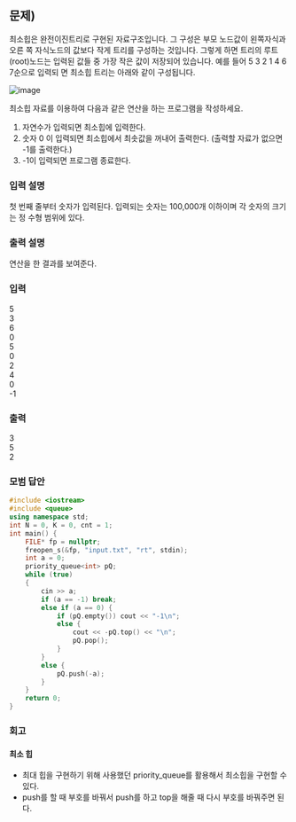 ﻿## 문제)
최소힙은 완전이진트리로 구현된 자료구조입니다. 그 구성은 부모 노드값이 왼쪽자식과 오른
쪽 자식노드의 값보다 작게 트리를 구성하는 것입니다. 그렇게 하면 트리의 루트(root)노드는
입력된 값들 중 가장 작은 값이 저장되어 있습니다. 예를 들어 5 3 2 1 4 6 7순으로 입력되
면 최소힙 트리는 아래와 같이 구성됩니다.

![image](https://user-images.githubusercontent.com/75019048/176912291-bc8fb7fa-3715-4786-87ae-d6306c0ba665.png)

최소힙 자료를 이용하여 다음과 같은 연산을 하는 프로그램을 작성하세요.

1) 자연수가 입력되면 최소힙에 입력한다.
2) 숫자 0 이 입력되면 최소힙에서 최솟값을 꺼내어 출력한다.
 (출력할 자료가 없으면 -1를 출력한다.)
3) -1이 입력되면 프로그램 종료한다.

### 입력 설명
첫 번째 줄부터 숫자가 입력된다. 입력되는 숫자는 100,000개 이하이며 각 숫자의 크기는 정
수형 범위에 있다.

### 출력 설명
연산을 한 결과를 보여준다.

### 입력
5\
3\
6\
0\
5\
0\
2\
4\
0\
-1

### 출력
3\
5\
2

### 모범 답안
``` Cpp
#include <iostream>
#include <queue>
using namespace std;
int N = 0, K = 0, cnt = 1;
int main() {
    FILE* fp = nullptr;
    freopen_s(&fp, "input.txt", "rt", stdin);
    int a = 0;
    priority_queue<int> pQ;
    while (true)
    {
        cin >> a;
        if (a == -1) break;
        else if (a == 0) {
            if (pQ.empty()) cout << "-1\n";
            else {
                cout << -pQ.top() << "\n";
                pQ.pop();
            }
        }
        else {
            pQ.push(-a);
        }
    }
    return 0;
}
```

### 회고
#### 최소 힙
- 최대 힙을 구현하기 위해 사용했던 priority_queue를 활용해서 최소힙을 구현할 수 있다.
- push를 할 때 부호를 바꿔서 push를 하고 top을 해줄 때 다시 부호를 바꿔주면 된다.
